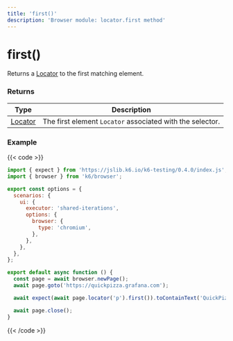```yaml
---
title: 'first()'
description: 'Browser module: locator.first method'
---
```


# first()

Returns a [Locator](https://grafana.com/docs/k6/<K6_VERSION>/javascript-api/k6-browser/locator/) to the first matching element.

### Returns

| Type                                                                                   | Description                                               |
| -------------------------------------------------------------------------------------- | --------------------------------------------------------- |
| [Locator](https://grafana.com/docs/k6/<K6_VERSION>/javascript-api/k6-browser/locator/) | The first element `Locator` associated with the selector. |

### Example

{{< code >}}

```javascript
import { expect } from 'https://jslib.k6.io/k6-testing/0.4.0/index.js';
import { browser } from 'k6/browser';

export const options = {
  scenarios: {
    ui: {
      executor: 'shared-iterations',
      options: {
        browser: {
          type: 'chromium',
        },
      },
    },
  },
};

export default async function () {
  const page = await browser.newPage();
  await page.goto('https://quickpizza.grafana.com');

  await expect(await page.locator('p').first()).toContainText('QuickPizza');

  await page.close();
}
```

{{< /code >}}
